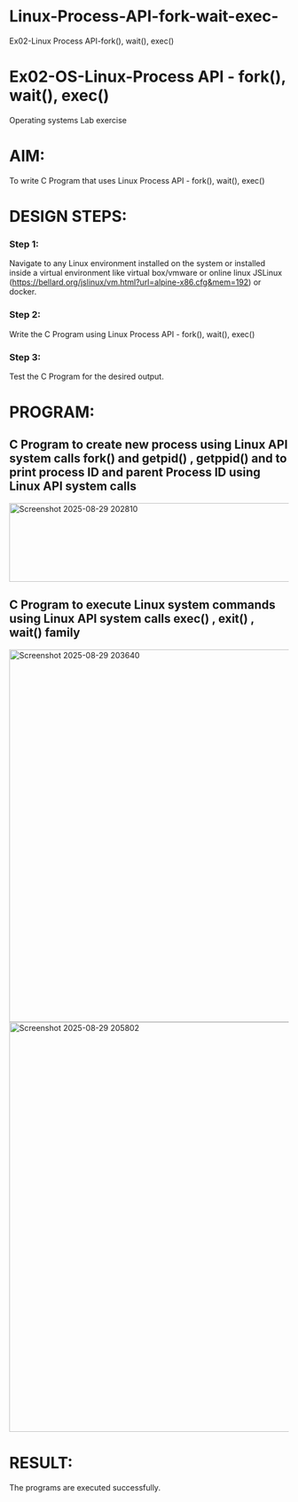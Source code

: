 # Linux-Process-API-fork-wait-exec-
Ex02-Linux Process API-fork(), wait(), exec()
# Ex02-OS-Linux-Process API - fork(), wait(), exec()
Operating systems Lab exercise


# AIM:
To write C Program that uses Linux Process API - fork(), wait(), exec()

# DESIGN STEPS:

### Step 1:

Navigate to any Linux environment installed on the system or installed inside a virtual environment like virtual box/vmware or online linux JSLinux (https://bellard.org/jslinux/vm.html?url=alpine-x86.cfg&mem=192) or docker.

### Step 2:

Write the C Program using Linux Process API - fork(), wait(), exec()

### Step 3:

Test the C Program for the desired output. 

# PROGRAM:

## C Program to create new process using Linux API system calls fork() and getpid() , getppid() and to print process ID and parent Process ID using Linux API system calls


<img width="729" height="142" alt="Screenshot 2025-08-29 202810" src="https://github.com/user-attachments/assets/22a22486-11b0-4c04-8307-61b4d28c89f3" />


## C Program to execute Linux system commands using Linux API system calls exec() , exit() , wait() family


<img width="930" height="672" alt="Screenshot 2025-08-29 203640" src="https://github.com/user-attachments/assets/76395507-80b9-4508-b3ce-3a4ddde50d10" />



<img width="928" height="739" alt="Screenshot 2025-08-29 205802" src="https://github.com/user-attachments/assets/d2bb4978-e852-460b-90e3-c2c3d3bcbcc7" />




# RESULT:
The programs are executed successfully.
